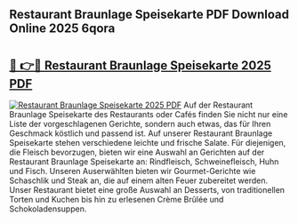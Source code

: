 ## Restaurant Braunlage Speisekarte PDF Download Online 2025 6qora

# <h2><a href="http://gcbhz3w.nevu.top/?p=Restaurant+Braunlage+Speisekarte">🔗 👉🔴 Restaurant Braunlage Speisekarte 2025 PDF</a></h2>

[![Restaurant Braunlage Speisekarte 2025 PDF](https://i.imgur.com/dBaPXMq.png)](http://gcbhz3w.nevu.top/?p=Restaurant+Braunlage+Speisekarte)
Auf der Restaurant Braunlage Speisekarte des Restaurants oder Cafés finden Sie nicht nur eine Liste der vorgeschlagenen Gerichte, sondern auch etwas, das für Ihren Geschmack köstlich und passend ist. Auf unserer Restaurant Braunlage Speisekarte stehen verschiedene leichte und frische Salate. Für diejenigen, die Fleisch bevorzugen, bieten wir eine Auswahl an Gerichten auf der Restaurant Braunlage Speisekarte an: Rindfleisch, Schweinefleisch, Huhn und Fisch. Unseren Auserwählten bieten wir Gourmet-Gerichte wie Schaschlik und Steak an, die auf einem alten Feuer zubereitet werden. Unser Restaurant bietet eine große Auswahl an Desserts, von traditionellen Torten und Kuchen bis hin zu erlesenen Crème Brûlée und Schokoladensuppen.
